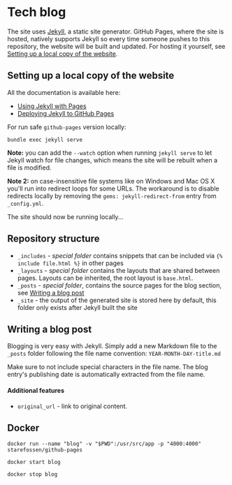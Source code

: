 Tech blog
======================

The site uses [Jekyll](http://jekyllrb.com), a static site generator. GitHub Pages, where the site is hosted, natively supports Jekyll so every time someone pushes to this repository, the website will be built and updated. For hosting it yourself, see [Setting up a local copy of the website](#setting-up-a-local-copy-of-the-website).

Setting up a local copy of the website
--------------------------------------

All the documentation is available here:
 - [Using Jekyll with Pages](https://help.github.com/articles/using-jekyll-with-pages/)
 - [Deploying Jekyll to GitHub Pages](http://jekyllrb.com/docs/github-pages/)

For run safe `github-pages` version locally:
```
bundle exec jekyll serve
```

**Note:** you can add the `--watch` option when running `jekyll serve` to let Jekyll watch for file changes, which means the site will be rebuilt when a file is modified.

**Note 2:** on case-insensitive file systems like on Windows and Mac OS X you'll run into redirect loops for some URLs. The workaround is to disable redirects locally by removing the `gems: jekyll-redirect-from` entry from `_config.yml`.

The site should now be running locally...

Repository structure
--------------------

 - `_includes` - *special folder* contains snippets that can be included via `{% include file.html %}` in other pages
 - `_layouts` - *special folder* contains the layouts that are shared between pages. Layouts can be inherited, the root layout is `base.html`.
 - `_posts` - *special folder*, contains the source pages for the blog section, see [Writing a blog post](#writing-a-blog-post)
 - `_site` - the output of the generated site is stored here by default, this folder only exists after Jekyll built the site

Writing a blog post
-------------------

Blogging is very easy with Jekyll. Simply add a new Markdown file to the `_posts` folder following the file name convention: `YEAR-MONTH-DAY-title.md`

Make sure to not include special characters in the file name. The blog entry's publishing date is automatically extracted from the file name.

#### Additional features

- `original_url` - link to original content.

## Docker

```
docker run --name "blog" -v "$PWD":/usr/src/app -p "4000:4000" starefossen/github-pages
```
```
docker start blog
```
```
docker stop blog
```
